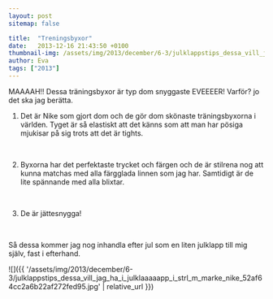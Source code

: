 ```yaml
---
layout: post
sitemap: false

title:  "Treningsbyxor"
date:   2013-12-16 21:43:50 +0100
thumbnail-img: /assets/img/2013/december/6-3/julklappstips_dessa_vill_jag_ha_i_julklaaaaapp_i_strl_m_marke_nike_52af64cc2a6b22af272fed95.jpg
author: Eva
tags: ["2013"]
---
```


MAAAAH!! Dessa träningsbyxor är typ dom snyggaste EVEEEER! Varför? jo det ska jag berätta.

1. Det är Nike som gjort dom och de gör dom skönaste träningsbyxorna i världen. Tyget är så elastiskt att det känns som att man har pösiga mjukisar på sig trots att det är tights. 




 




2. Byxorna har det perfektaste trycket och färgen och de är stilrena nog att kunna matchas med alla färgglada linnen som jag har. Samtidigt är de lite spännande med alla blixtar. 




 




3. De är jättesnygga!




 




Så dessa kommer jag nog inhandla efter jul som en liten julklapp till mig själv, fast i efterhand.

![]({{ '/assets/img/2013/december/6-3/julklappstips_dessa_vill_jag_ha_i_julklaaaaapp_i_strl_m_marke_nike_52af64cc2a6b22af272fed95.jpg'  | relative_url }})

